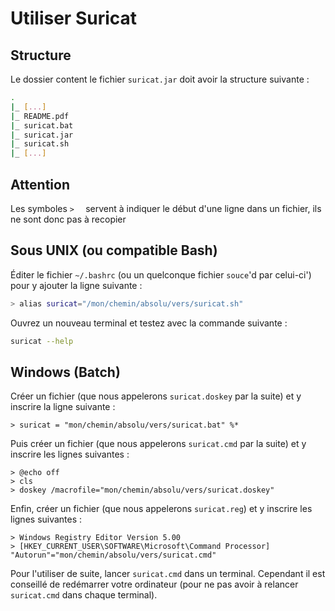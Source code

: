 # Utiliser Suricat

## Structure

Le dossier content le fichier `suricat.jar` doit avoir la structure suivante :

```bash
.
|_ [...]
|_ README.pdf
|_ suricat.bat
|_ suricat.jar
|_ suricat.sh
|_ [...]
```



## Attention

Les symboles `>  ` servent à indiquer le début d'une ligne dans un fichier, ils ne sont donc pas à recopier



## Sous UNIX (ou compatible Bash)

Éditer le fichier `~/.bashrc` (ou un quelconque fichier `souce`'d par celui-ci') pour y ajouter la ligne suivante :

```bash
> alias suricat="/mon/chemin/absolu/vers/suricat.sh"
```

Ouvrez un nouveau terminal et testez avec la commande suivante :

```bash
suricat --help
```



## Windows (Batch)

Créer un fichier (que nous appelerons `suricat.doskey` par la suite) et y inscrire la ligne suivante :

```basic
> suricat = "mon/chemin/absolu/vers/suricat.bat" %*
```

Puis créer un fichier (que nous appelerons `suricat.cmd` par la suite) et y inscrire les lignes suivantes :

```basic
> @echo off
> cls
> doskey /macrofile="mon/chemin/absolu/vers/suricat.doskey"
```

Enfin, créer un fichier (que nous appelerons `suricat.reg`) et y inscrire les lignes suivantes :

```basic
> Windows Registry Editor Version 5.00
> [HKEY_CURRENT_USER\SOFTWARE\Microsoft\Command Processor] "Autorun"="mon/chemin/absolu/vers/suricat.cmd"
```



Pour l'utiliser de suite, lancer `suricat.cmd` dans un terminal. Cependant il est conseillé de redémarrer votre ordinateur (pour ne pas avoir à relancer `suricat.cmd` dans chaque terminal).